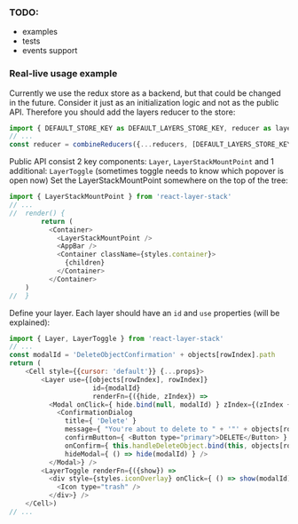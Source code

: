 ### TODO:
* examples
* tests
* events support


### Real-live usage example
Currently we use the redux store as a backend, but that could be changed in the future. Consider it just as an initialization logic and not as the public API.
Therefore you should add the layers reducer to the store:

```javascript
import { DEFAULT_STORE_KEY as DEFAULT_LAYERS_STORE_KEY, reducer as layersReducer } from 'react-layer-stack'
// ...
const reducer = combineReducers({...reducers, [DEFAULT_LAYERS_STORE_KEY]: layersReducer})
```

Public API consist 2 key components: `Layer`, `LayerStackMountPoint` and 1 additional: `LayerToggle` (sometimes toggle needs to know which popover is open now)
Set the LayerStackMountPoint somewhere on the top of the tree:

```javascript
import { LayerStackMountPoint } from 'react-layer-stack'
// ...
//  render() {
        return (
          <Container>
            <LayerStackMountPoint />
            <AppBar />
            <Container className={styles.container}>
              {children}
            </Container>
          </Container>
    )
//  }
```

Define your layer. Each layer should have an `id` and `use` properties (will be explained):

```javascript
import { Layer, LayerToggle } from 'react-layer-stack'
// ...
const modalId = 'DeleteObjectConfirmation' + objects[rowIndex].path
return (
    <Cell style={{cursor: 'default'}} {...props}>
        <Layer use={[objects[rowIndex], rowIndex]}
                     id={modalId}
                     renderFn={({hide, zIndex}) =>
          <Modal onClick={ hide.bind(null, modalId) } zIndex={(zIndex + 1) * 1000}>
            <ConfirmationDialog
              title={ 'Delete' }
              message={ "You're about to delete to " + '"' + objects[rowIndex].name + '"' }
              confirmButton={ <Button type="primary">DELETE</Button> }
              onConfirm={ this.handleDeleteObject.bind(this, objects[rowIndex].name, () => hide(modalId)) }
              hideModal={ () => hide(modalId) } />
          </Modal>} />
        <LayerToggle renderFn={({show}) =>
          <div style={styles.iconOverlay} onClick={ () => show(modalId) }>
            <Icon type="trash" />
          </div>} />
    </Cell>)
// ...
```